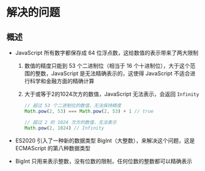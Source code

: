 # 解决的问题

## 概述

+ JavaScript 所有数字都保存成 64 位浮点数，这给数值的表示带来了两大限制

  1. 数值的精度只能到 53 个二进制位（相当于 16 个十进制位），大于这个范围的整数，JavaScript 是无法精确表示的，这使得 JavaScript 不适合进行科学和金融方面的精确计算

  2. 大于或等于2的1024次方的数值，JavaScript 无法表示，会返回 `Infinity`

      ```js
      // 超过 53 个二进制位的数值，无法保持精度
      Math.pow(2, 53) === Math.pow(2, 53) + 1 // true

      // 超过 2 的 1024 次方的数值，无法表示
      Math.pow(2, 1024) // Infinity
      ```

+ ES2020 引入了一种新的数据类型 BigInt（大整数），来解决这个问题，这是 ECMAScript 的第八种数据类型

+ BigInt 只用来表示整数，没有位数的限制，任何位数的整数都可以精确表示
